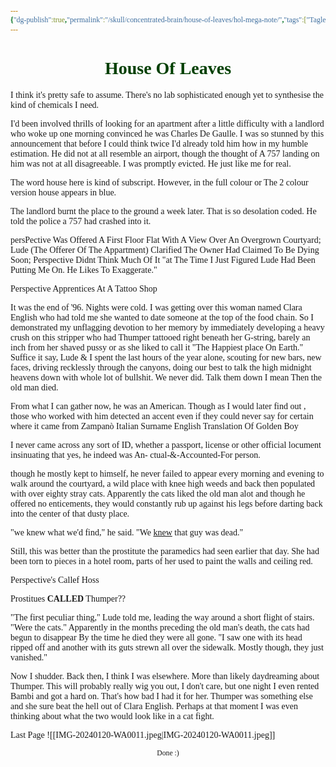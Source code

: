 ```yaml
---
{"dg-publish":true,"permalink":"/skull/concentrated-brain/house-of-leaves/hol-mega-note/","tags":["Tagless"]}
---
```


<style id="Force_Custom_Fonts" type="text/css">@font-face{font-style:normal;font-family:"Merriweather";src:local("Merriweather")}@font-face{font-style:bolder;font-family:"Merriweather";src:local("Merriweather")}@font-face{font-style:normal;font-family:"Merriweather";src:local("Merriweather");unicode-range:U+0-FF,U+2E80-9FFF,U+F900-FAFF,U+FE30-FE4F,U+20000-2FA1F}@font-face{font-style:bolder;font-family:"Merriweather";src:local("Merriweather");unicode-range:U+0-FF,U+2E80-9FFF,U+F900-FAFF,U+FE30-FE4F,U+20000-2FA1F}@font-face{font-style:normal;font-family:"Merriweather";src:local("Merriweather");unicode-range:U+0-FF}@font-face{font-style:bolder;font-family:"Merriweather";src:local("Merriweather");unicode-range:U+0-FF}:not(pre):not(code):not(textarea):not(tt):not(kbd):not(samp):not(var){font-family:"Merriweather"!important}pre,code,textarea,tt,kbd,samp,var{font-family:monospace!important}pre *,code *,textarea *,tt *,kbd *,samp *,var *{font-family:monospace!important}</style>


# <center><span style="color:#013f01">House Of Leaves</span></center>

 

I think it's pretty safe to assume. There's no lab sophisticated enough yet to synthesise the kind of chemicals I need.


I'd been involved thrills of looking for an apartment after a little difficulty with a landlord who woke up one morning convinced he was Charles De Gaulle. I was so stunned by this announcement that before I could think twice I'd already told him how in my humble estimation. He did not at all resemble an airport, though the thought of A 757 landing on him was not at all disagreeable.  I was promptly evicted.
He just like me for real.


The word house here is kind of subscript. However, in the full colour or The 2 colour version house appears in blue.


The landlord burnt the place to the ground a week later. That is so desolation coded.
He told the police a 757 had crashed into it.


persPective Was Offered A First Floor Flat With A View Over An Overgrown Courtyard; Lude (The Offerer Of The Appartment) Clarified The Owner Had Claimed To Be Dying Soon; Perspective Didnt Think Much Of It
"at The Time I Just Figured Lude Had Been Putting Me On. He Likes To Exaggerate."


Perspective Apprentices At A Tattoo Shop


It was the end of '96. Nights were cold. I was
getting over this woman named Clara English who had
told me she wanted to date someone at the top of the
food chain. So I demonstrated my unflagging devotion
to her memory by immediately developing a heavy crush
on this stripper who had Thumper tattooed right
beneath her G-string, barely an inch from her shaved
pussy or as she liked to call it "The Happiest place
On Earth." Suffice it say, Lude & I spent the last
hours of the year alone, scouting for new bars, new
faces, driving recklessly through the canyons, doing
our best to talk the high midnight heavens down with
whole lot of bullshit. We never did. Talk them down
I mean
Then the old man died.



From what I can gather now, he was an American.
Though as I would later find out , those who worked
with him detected an accent even if they could never
say for certain where it came from
Zampanò
Italian Surname English Translation Of Golden Boy


I never came across any sort of ID, whether a passport, license or other official
locument insinuating that yes, he indeed was An-
ctual-&-Accounted-For person.


though he mostly kept to
himself, he never failed to appear every morning and
evening to walk around the courtyard, a wild place
with knee high weeds and back then populated with over
eighty stray cats. Apparently the cats liked the old
man alot and though he offered no enticements, they
would constantly rub up against his legs before
darting back into the center of that dusty place.


"we knew what we'd find," he said. "We <u>knew</u> that guy was dead."

Still, this was better
than the prostitute the paramedics had seen earlier
that day. She had been torn to pieces in a hotel
room, parts of her used to paint the walls and ceiling
red.

Perspective's Callef Hoss

Prostitues <b>CALLED</b> Thumper??

"The first peculiar thing," Lude told me,
leading the way around a short flight of stairs.
"Were the cats." Apparently in the months preceding
the old man's death, the cats had begun to disappear
By the time he died they were all gone.
"I saw one
with its head ripped off and another with its guts
strewn all over the sidewalk. Mostly though, they
just vanished."

Now I
shudder. Back then, I think I was elsewhere. More
than likely daydreaming about Thumper. This will
probably really wig you out, I don't care, but one
night I even rented Bambi and got a hard on. That's
how bad I had it for her. Thumper was something else
and she sure beat the hell out of Clara English.
Perhaps at that moment I was even thinking about what
the two would look like in a cat fight.

Last Page
![[IMG-20240120-WA0011.jpeg\|IMG-20240120-WA0011.jpeg]]
<center><sub>Done :)</sub></center>


<script src="https://utteranc.es/client.js"
        repo="WonderingGodling/My-Mind-Space"
        issue-term="title"
        theme="preferred-color-scheme"
        crossorigin="anonymous"
        async>
</script>